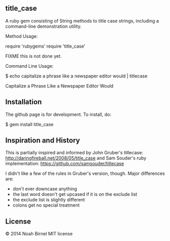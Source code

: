 title_case
---------

A ruby gem consisting of String methods to title case strings,
including a command-line demonstration utility.

Method Usage:

  require 'rubygems'
  require 'title_case'

  FIXME this is not done yet.

Command Line Usage:

  $ echo capitalize a phrase like a newspaper editor would  | titlecase

  Capitalize a Phrase Like a Newspaper Editor Would

Installation
---------

The github page is for development.
To install, do:
  
  $ gem install title_case

Inspiration and History
---------

This is partially inspired and informed by John Gruber's titlecase: 
<http://daringfireball.net/2008/05/title_case>
and Sam Souder's ruby implementation:
<https://github.com/samsouder/titlecase>

I didn't like a few of the rules in Gruber's version, though.
Major differences are:
  - don't ever downcase anything
  - the last word doesn't get upcased if it is on the exclude list
  - the exclude list is slightly different
  - colons get no special treatment


License
---------
© 2014 Noah Birnel
MIT license 




